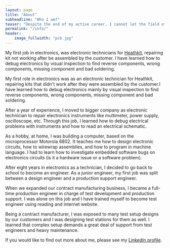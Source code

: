 ```yaml
---
layout: page
title: "About"
subheadline: "Who I am?"
teaser: "Despite the end of my active career, I cannot let the field of test engineering go without a final project. A project in my head for many years, but impossible to accomplish under regular work, until now."
permalink: "/info/"
header:
    image_fullwidth: "pcb.jpg"
---
```

My first job in electronics, was electronic technicians for <a href= "https://shop.heathkit.com/shop">Heathkit</a>, repairing kit not working after be assembled by the customer. I have learned how to debug electronics by visual inspection to find reverse components, wrong components, missing component and bad soldering. <br>

My first role in electronics was as an electronic technician for Heathkit, repairing kits that didn't work after they were assembled by the customer.I have learned how to debug electronics mainly by visual inspection to find reverse components, wrong components, missing component and bad soldering.<br>

After a year of experience, I moved to bigger company as electronic technician to repair electronics instruments like multimeter, power supply, oscilloscope, etc. Through this job, I learned how to debug electrical problems with instruments and how to read an electrical schematic.<br>

As a hobby, at home, I was building a computer, based on the microprocessor Motorola 6802.
It teaches me how to design electronic circuits, how to wirewrap assemblies, and how to program in machine language. I had to learn how to investigate embedded software bugs on electronics circuits (is it a hardware issue or a software problem).<br>

After eight years in electronics as a technician, I decided to go back to school to become an engineer. As a junior engineer, my first job was split between a design engineer and a production support engineer.<br>

When we expanded our contract manufacturing business, I became a full-time production engineer in charge of test development and production support. I was alone on this job and I have trained myself to become test engineer using reading and internet website.<br>

Being a contract manufacturer, I was exposed to many test setup designs by our customers and I was designing test stations for them as well.  I learned that complex setup demands a great deal of support from test engineers and heavy maintenance.<br>

If you would like to find out more about me, please see my <a href= "https://ca.linkedin.com/in/daniellockhead">LinkedIn profile</a>.<br>
